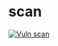 # scan
[![Vuln scan](https://github.com/laughingbiscuit/kong-vuln-scan/actions/workflows/check.yaml/badge.svg)](https://github.com/laughingbiscuit/kong-vuln-scan/actions/workflows/check.yaml)

